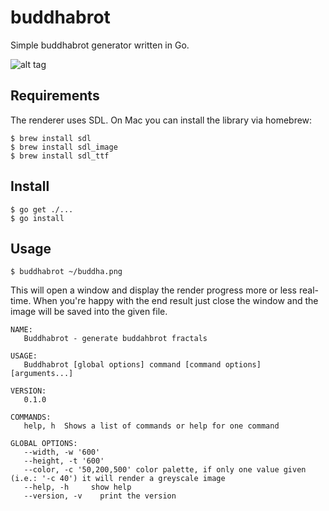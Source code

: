 buddhabrot
==========

Simple buddhabrot generator written in Go. 

![alt tag](https://raw.github.com/morcmarc/buddhabrot/master/example.png)

## Requirements

The renderer uses SDL. On Mac you can install the library via homebrew:

```
$ brew install sdl 
$ brew install sdl_image
$ brew install sdl_ttf
```

## Install

```
$ go get ./...
$ go install
```

## Usage

```
$ buddhabrot ~/buddha.png
```

This will open a window and display the render progress more or less real-time.
When you're happy with the end result just close the window and the image will
be saved into the given file.

```
NAME:
   Buddhabrot - generate buddahbrot fractals

USAGE:
   Buddhabrot [global options] command [command options] [arguments...]

VERSION:
   0.1.0

COMMANDS:
   help, h  Shows a list of commands or help for one command
   
GLOBAL OPTIONS:
   --width, -w '600'    
   --height, -t '600'   
   --color, -c '50,200,500' color palette, if only one value given (i.e.: '-c 40') it will render a greyscale image
   --help, -h     show help
   --version, -v    print the version
```
